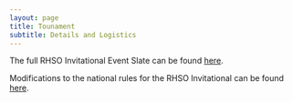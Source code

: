 ```yaml
---
layout: page
title: Tounament
subtitle: Details and Logistics
---
```

The full RHSO Invitational Event Slate can be found [here](https://docs.google.com/document/d/1jMsXvYGb6b6OundxjEaNgC3uk9JMjTkPxkcytH2aSu4/edit?usp=sharing).

Modifications to the national rules for the RHSO Invitational can be found [here](https://docs.google.com/document/d/1SAtxygvdiYcVk8G_-nRNiynoIFiG_FClc5-sPybRyzo/edit?usp=sharing).
